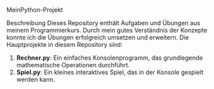 
MeinPython-Projekt

Beschreibung
Dieses Repository enthält Aufgaben und Übungen aus meinem Programmierkurs. Durch mein gutes Verständnis der Konzepte konnte ich die Übungen erfolgreich umsetzen und erweitern. Die Hauptprojekte in diesem Repository sind:

1. **Rechner.py**: Ein einfaches Konsolenprogramm, das grundlegende mathematische Operationen durchführt.
2. **Spiel.py**: Ein kleines interaktives Spiel, das in der Konsole gespielt werden kann.
